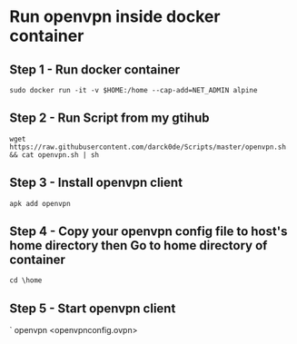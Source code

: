 # Run openvpn inside docker container

## Step 1 - Run docker container
`sudo docker run -it -v $HOME:/home --cap-add=NET_ADMIN alpine `

## Step 2 - Run Script from my gtihub
`wget https://raw.githubusercontent.com/darck0de/Scripts/master/openvpn.sh && cat openvpn.sh | sh`

## Step 3 - Install openvpn client
`apk add openvpn`

## Step 4 - Copy your openvpn config file to host's home directory then Go to home directory of container
` cd \home `

## Step 5 - Start openvpn client
` openvpn <openvpnconfig.ovpn>
